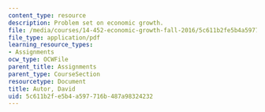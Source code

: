 ```yaml
---
content_type: resource
description: Problem set on economic growth.
file: /media/courses/14-452-economic-growth-fall-2016/5c611b2fe5b4a597716b487a98324232_MIT14_452F16_pset2.pdf
file_type: application/pdf
learning_resource_types:
- Assignments
ocw_type: OCWFile
parent_title: Assignments
parent_type: CourseSection
resourcetype: Document
title: Autor, David
uid: 5c611b2f-e5b4-a597-716b-487a98324232
---
```

